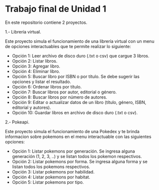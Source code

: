 # Trabajo final de Unidad 1
En este repositorio contiene 2 proyectos.

1.- Librería virtual.

Este proyecto simula el funcionamiento de una librería virtual con un menu de opciones 
interactuables que te permite realizar lo siguiente:
- Opción 1: Leer archivo de disco duro (.txt o csv) que cargue 3 libros.
- Opción 2: Listar libros.
- Opción 3: Agregar libro.
- Opción 4: Eliminar libro.
- Opción 5: Buscar libro por ISBN o por título. Se debe sugerir las opciones y listar el resultado.
- Opción 6: Ordenar libros por título.
- Opción 7: Buscar libros por autor, editorial o género. 
- Opción 8: Buscar libros por número de autores. 
- Opción 9: Editar o actualizar datos de un libro (título, género, ISBN, editorial y autores).
- Opción 10: Guardar libros en archivo de disco duro (.txt o csv).

2.- Pokeapi.

Este proyecto simula el funcionamiento de una Pokedex y te brinda informacion sobre pokemons en 
el menu interactuable con las siguientes opciones:
- Opción 1: Listar pokemons por generación. Se ingresa alguna generación (1, 2, 3, ..) y se listan todos los pokemon respectivos.
- Opción 2: Listar pokemons por forma. Se ingresa alguna forma y se listan todos los pokemons respectivos.
- Opción 3: Listar pokemons por habilidad.
- Opción 4: Listar pokemons por habitat. 
- Opción 5: Listar pokemons por tipo. 
